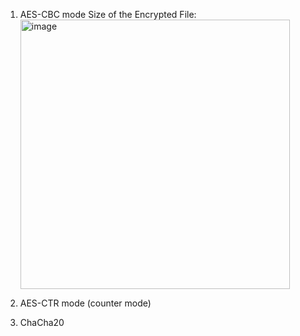 1. AES-CBC mode
     Size of the Encrypted File: 
     <img width="431" alt="image" src="https://user-images.githubusercontent.com/74632408/229338722-7014fab6-f9a0-4850-9b9e-42cf8fa5654e.png">

    
2. AES-CTR mode (counter mode)
3. ChaCha20

